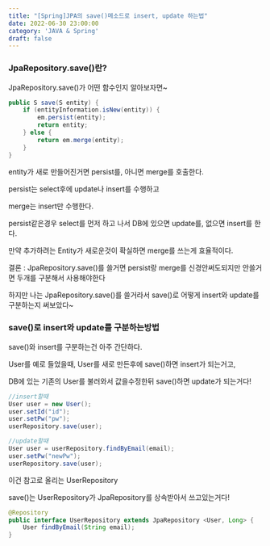 ```yaml
---
title: "[Spring]JPA의 save()메소드로 insert, update 하는법"
date: 2022-06-30 23:00:00
category: 'JAVA & Spring'
draft: false 
---
```


### JpaRepository.save()란?

JpaRepository.save()가 어떤 함수인지 알아보자면~

```java
public S save(S entity) {
    if (entityInformation.isNew(entity)) {
        em.persist(entity);
        return entity;
    } else {
        return em.merge(entity);
    }
}
```

entity가 새로 만들어진거면 persist를, 아니면 merge를 호출한다.



persist는 select후에 update나 insert를 수행하고

merge는 insert만 수행한다.



persist같은경우 select를 먼저 하고 나서 DB에 있으면 update를, 없으면 insert를 한다.

만약 추가하려는 Entity가 새로운것이 확실하면 merge를 쓰는게 효율적이다.



결론 : JpaRepository.save()를 쓸거면 persist랑 merge를 신경안써도되지만 안쓸거면 두개를 구분해서 사용해야한다

하지만 나는 JpaRepository.save()를 쓸거라서 save()로 어떻게 insert와 update를 구분하는지 써보았다~



### save()로 insert와 update를 구분하는방법

save()와 insert를 구분하는건 아주 간단하다.

User를 예로 들었을때, User를 새로 만든후에 save()하면 insert가 되는거고, 

DB에 있는 기존의 User를 불러와서 값을수정한뒤 save()하면 update가 되는거다!

```java
//insert할때
User user = new User();
user.setId("id");
user.setPw("pw");
userRepository.save(user);

//update할때
User user = userRepository.findByEmail(email);
user.setPw("newPw");
userRepository.save(user);
```



이건 참고로 올리는 UserRepository

save()는 UserRepository가 JpaRepository를 상속받아서 쓰고있는거다!

```java
@Repository
public interface UserRepository extends JpaRepository <User, Long> {
    User findByEmail(String email);
}
```


